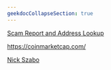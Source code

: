 ```yaml
---
geekdocCollapseSection: true
---
```


[Scam Report and Address Lookup](https://scam-alert.io)

https://coinmarketcap.com/

[Nick Szabo](https://archive.ph/20150812055200/http://szabo.best.vwh.net/)
